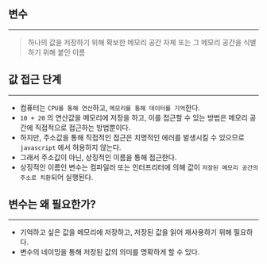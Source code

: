 ## 변수

---

> 하나의 값을 저장하기 위해 확보한 메모리 공간 자체 또는 그 메모리 공간을 식별하기 위해 붙인 이름
>

## 값 접근 단계

---

- 컴퓨터는 `CPU를 통해 연산`하고, `메모리를 통해 데이터를 기억`한다.
- `10 + 20` 의 연산값을 메모리에 저장을 하고, 이를 접근할 수 있는 방법은 메모리 공간에 직접적으로 접근하는 방법뿐이다.
- 하지만, 주소값을 통해 직접적인 접근은 치명적인 에러를 발생시킬 수 있으므로 `javascript` 에서 허용하지 않는다.
- 그래서 주소값이 아닌, 상징적인 이름을 통해 접근한다.
- 상징적인 이름인 변수는 컴파일러 또는 인터프리터에 의해 값이 `저장된 메모리 공간의 주소로 치환`되어 실행된다.

## 변수는 왜 필요한가?

---

- 기억하고 싶은 값을 메모리에 저장하고, 저장된 값을 읽어 재사용하기 위해 필요하다.
- 변수의 네이밍을 통해 저장된 값의 의미를 명확하게 할 수 있다.